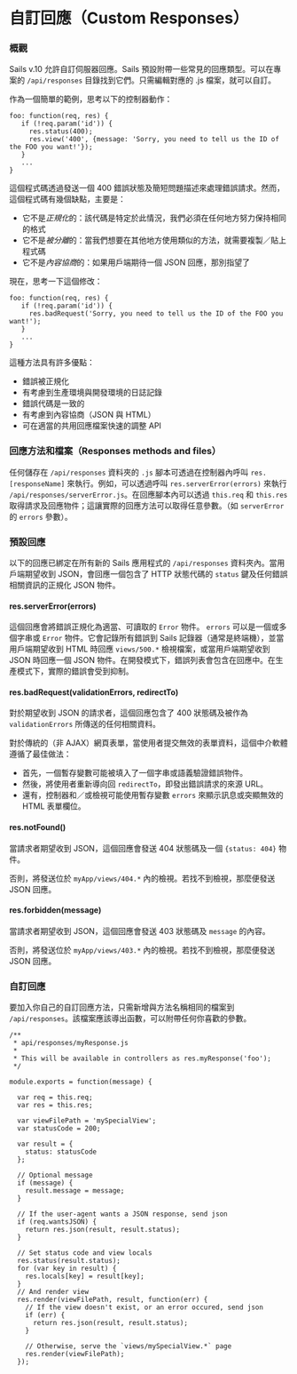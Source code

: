 # 自訂回應（Custom Responses）

### 概觀

Sails v.10 允許自訂伺服器回應。Sails 預設附帶一些常見的回應類型。可以在專案的 `/api/responses` 目錄找到它們。只需編輯對應的 .js 檔案，就可以自訂。

作為一個簡單的範例，思考以下的控制器動作：

```
foo: function(req, res) {
   if (!req.param('id')) {
     res.status(400);
     res.view('400', {message: 'Sorry, you need to tell us the ID of the FOO you want!'});
   }
   ...
}
```

這個程式碼透過發送一個 400 錯誤狀態及簡短問題描述來處理錯誤請求。然而，這個程式碼有幾個缺點，主要是：

* 它不是*正規化*的：該代碼是特定於此情況，我們必須在任何地方努力保持相同的格式
* 它不是*被分離*的：當我們想要在其他地方使用類似的方法，就需要複製／貼上程式碼
* 它不是*內容協商*的：如果用戶端期待一個 JSON 回應，那別指望了

現在，思考一下這個修改：

```
foo: function(req, res) {
   if (!req.param('id')) {
     res.badRequest('Sorry, you need to tell us the ID of the FOO you want!');
   }
   ...
}
```


這種方法具有許多優點：

 - 錯誤被正規化
 - 有考慮到生產環境與開發環境的日誌記錄
 - 錯誤代碼是一致的
 - 有考慮到內容協商（JSON 與 HTML）
 - 可在適當的共用回應檔案快速的調整 API

### 回應方法和檔案（Responses methods and files）

任何儲存在 `/api/responses` 資料夾的 `.js` 腳本可透過在控制器內呼叫 `res.[responseName]` 來執行。例如，可以透過呼叫 `res.serverError(errors)` 來執行 `/api/responses/serverError.js`。在回應腳本內可以透過 `this.req` 和 `this.res` 取得請求及回應物件；這讓實際的回應方法可以取得任意參數。（如 `serverError` 的 `errors` 參數）。

### 預設回應

以下的回應已綁定在所有新的 Sails 應用程式的 `/api/responses` 資料夾內。當用戶端期望收到 JSON，會回應一個包含了 HTTP 狀態代碼的 `status` 鍵及任何錯誤相關資訊的正規化 JSON 物件。

#### res.serverError(errors)

這個回應會將錯誤正規化為適當、可讀取的 `Error` 物件。 `errors` 可以是一個或多個字串或 `Error` 物件。它會記錄所有錯誤到 Sails 記錄器（通常是終端機），並當用戶端期望收到 HTML 時回應 `views/500.*` 檢視檔案，或當用戶端期望收到 JSON 時回應一個 JSON 物件。在開發模式下，錯誤列表會包含在回應中。在生產模式下，實際的錯誤會受到抑制。

#### res.badRequest(validationErrors, redirectTo)

對於期望收到 JSON 的請求者，這個回應包含了 400 狀態碼及被作為 `validationErrors` 所傳送的任何相關資料。

對於傳統的（非 AJAX）網頁表單，當使用者提交無效的表單資料，這個中介軟體遵循了最佳做法：

 - 首先，一個暫存變數可能被填入了一個字串或語義驗證錯誤物件。
 - 然後，將使用者重新導向回 `redirectTo`，即發出錯誤請求的來源 URL。
 - 還有，控制器和／或檢視可能使用暫存變數 `errors` 來顯示訊息或突顯無效的 HTML 表單欄位。


#### res.notFound()

當請求者期望收到 JSON，這個回應會發送 404 狀態碼及一個 `{status: 404}` 物件。

否則，將發送位於 `myApp/views/404.*` 內的檢視。若找不到檢視，那麼便發送 JSON 回應。

#### res.forbidden(message)

當請求者期望收到 JSON，這個回應會發送 403 狀態碼及 `message` 的內容。

否則，將發送位於 `myApp/views/403.*` 內的檢視。若找不到檢視，那麼便發送 JSON 回應。

### 自訂回應

要加入你自己的自訂回應方法，只需新增與方法名稱相同的檔案到 `/api/responses`。該檔案應該導出函數，可以附帶任何你喜歡的參數。

```
/** 
 * api/responses/myResponse.js
 *
 * This will be available in controllers as res.myResponse('foo');
 */

module.exports = function(message) {
   
  var req = this.req;
  var res = this.res;
   
  var viewFilePath = 'mySpecialView';
  var statusCode = 200;

  var result = {
    status: statusCode
  };

  // Optional message
  if (message) {
    result.message = message;
  }

  // If the user-agent wants a JSON response, send json
  if (req.wantsJSON) {
    return res.json(result, result.status);
  }

  // Set status code and view locals
  res.status(result.status);
  for (var key in result) {
    res.locals[key] = result[key];
  }
  // And render view
  res.render(viewFilePath, result, function(err) {
    // If the view doesn't exist, or an error occured, send json
    if (err) {
      return res.json(result, result.status);
    }

    // Otherwise, serve the `views/mySpecialView.*` page
    res.render(viewFilePath);
  });   
```


<docmeta name="uniqueID" value="CustomResponses867259">
<docmeta name="displayName" value="Custom Responses">

